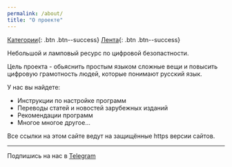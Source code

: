 ```yaml
---
permalink: /about/
title: "О проекте"
---
```


[Категории](/categories/){: .btn .btn--success} [Лента](/posts/){: .btn .btn--success} 

Небольшой и ламповый ресурс по цифровой безопастности. 

Цель проекта - обьяснить простым языком сложные вещи и повысить цифровую грамотность людей, которые понимают русский язык.

У нас вы найдете:
- Инструкции по настройке программ
- Переводы статей и новостей зарубежных изданий
- Рекомендации программ
- Многое многое другое...

Все ссылки на этом сайте ведут на защищённые https версии сайтов.

---

Подпишись на нас в [Telegram](https://t.me/kust_journal)